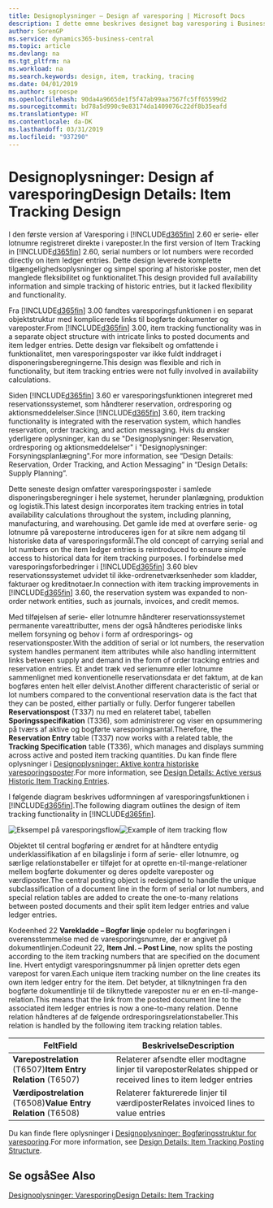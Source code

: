 ```yaml
---
title: Designoplysninger – Design af varesporing | Microsoft Docs
description: I dette emne beskrives designet bag varesporing i Business Central.
author: SorenGP
ms.service: dynamics365-business-central
ms.topic: article
ms.devlang: na
ms.tgt_pltfrm: na
ms.workload: na
ms.search.keywords: design, item, tracking, tracing
ms.date: 04/01/2019
ms.author: sgroespe
ms.openlocfilehash: 90da4a9665de1f5f47ab99aa7567fc5ff65599d2
ms.sourcegitcommit: bd78a5d990c9e83174da1409076c22df8b35eafd
ms.translationtype: HT
ms.contentlocale: da-DK
ms.lasthandoff: 03/31/2019
ms.locfileid: "937290"
---
```

# <a name="design-details-item-tracking-design"></a><span data-ttu-id="91f46-103">Designoplysninger: Design af varesporing</span><span class="sxs-lookup"><span data-stu-id="91f46-103">Design Details: Item Tracking Design</span></span>
<span data-ttu-id="91f46-104">I den første version af Varesporing i [!INCLUDE[d365fin](includes/d365fin_md.md)] 2.60 er serie- eller lotnumre registreret direkte i vareposter.</span><span class="sxs-lookup"><span data-stu-id="91f46-104">In the first version of Item Tracking in [!INCLUDE[d365fin](includes/d365fin_md.md)] 2.60, serial numbers or lot numbers were recorded directly on item ledger entries.</span></span> <span data-ttu-id="91f46-105">Dette design leverede komplette tilgængelighedsoplysninger og simpel sporing af historiske poster, men det manglede fleksibilitet og funktionalitet.</span><span class="sxs-lookup"><span data-stu-id="91f46-105">This design provided full availability information and simple tracking of historic entries, but it lacked flexibility and functionality.</span></span>  

<span data-ttu-id="91f46-106">Fra [!INCLUDE[d365fin](includes/d365fin_md.md)] 3.00 fandtes varesporingsfunktionen i en separat objektstruktur med komplicerede links til bogførte dokumenter og vareposter.</span><span class="sxs-lookup"><span data-stu-id="91f46-106">From [!INCLUDE[d365fin](includes/d365fin_md.md)] 3.00, item tracking functionality was in a separate object structure with intricate links to posted documents and item ledger entries.</span></span> <span data-ttu-id="91f46-107">Dette design var fleksibelt og omfattende i funktionalitet, men varesporingsposter var ikke fuldt inddraget i disponeringsberegningerne.</span><span class="sxs-lookup"><span data-stu-id="91f46-107">This design was flexible and rich in functionality, but item tracking entries were not fully involved in availability calculations.</span></span>  

<span data-ttu-id="91f46-108">Siden [!INCLUDE[d365fin](includes/d365fin_md.md)] 3.60 er varesporingsfunktionen integreret med reservationssystemet, som håndterer reservation, ordresporing og aktionsmeddelelser.</span><span class="sxs-lookup"><span data-stu-id="91f46-108">Since [!INCLUDE[d365fin](includes/d365fin_md.md)] 3.60, item tracking functionality is integrated with the reservation system, which handles reservation, order tracking, and action messaging.</span></span> <span data-ttu-id="91f46-109">Hvis du ønsker yderligere oplysninger, kan du se "Designoplysninger: Reservation, ordresporing og aktionsmeddelelser" i "Designoplysninger: Forsyningsplanlægning".</span><span class="sxs-lookup"><span data-stu-id="91f46-109">For more information, see “Design Details: Reservation, Order Tracking, and Action Messaging” in “Design Details: Supply Planning”.</span></span>  

<span data-ttu-id="91f46-110">Dette seneste design omfatter varesporingsposter i samlede disponeringsberegninger i hele systemet, herunder planlægning, produktion og logistik.</span><span class="sxs-lookup"><span data-stu-id="91f46-110">This latest design incorporates item tracking entries in total availability calculations throughout the system, including planning, manufacturing, and warehousing.</span></span> <span data-ttu-id="91f46-111">Det gamle ide med at overføre serie- og lotnumre på vareposterne introduceres igen for at sikre nem adgang til historiske data af varesporingsformål.</span><span class="sxs-lookup"><span data-stu-id="91f46-111">The old concept of carrying serial and lot numbers on the item ledger entries is reintroduced to ensure simple access to historical data for item tracking purposes.</span></span> <span data-ttu-id="91f46-112">I forbindelse med varesporingsforbedringer i [!INCLUDE[d365fin](includes/d365fin_md.md)] 3.60 blev reservationssystemet udvidet til ikke-ordrenetværksenheder som kladder, fakturaer og kreditnotaer.</span><span class="sxs-lookup"><span data-stu-id="91f46-112">In connection with item tracking improvements in [!INCLUDE[d365fin](includes/d365fin_md.md)] 3.60, the reservation system was expanded to non-order network entities, such as journals, invoices, and credit memos.</span></span>  

<span data-ttu-id="91f46-113">Med tilføjelsen af serie- eller lotnumre håndterer reservationssystemet permanente vareattributter, mens der også håndteres periodiske links mellem forsyning og behov i form af ordresporings- og reservationsposter.</span><span class="sxs-lookup"><span data-stu-id="91f46-113">With the addition of serial or lot numbers, the reservation system handles permanent item attributes while also handling intermittent links between supply and demand in the form of order tracking entries and reservation entries.</span></span> <span data-ttu-id="91f46-114">Et andet træk ved serienumre eller lotnumre sammenlignet med konventionelle reservationsdata er det faktum, at de kan bogføres enten helt eller delvist.</span><span class="sxs-lookup"><span data-stu-id="91f46-114">Another different characteristic of serial or lot numbers compared to the conventional reservation data is the fact that they can be posted, either partially or fully.</span></span> <span data-ttu-id="91f46-115">Derfor fungerer tabellen **Reservationspost** (T337) nu med en relateret tabel, tabellen **Sporingsspecifikation** (T336), som administrerer og viser en opsummering på tværs af aktive og bogførte varesporingsantal.</span><span class="sxs-lookup"><span data-stu-id="91f46-115">Therefore, the **Reservation Entry** table (T337) now works with a related table, the **Tracking Specification** table (T336), which manages and displays summing across active and posted item tracking quantities.</span></span> <span data-ttu-id="91f46-116">Du kan finde flere oplysninger i [Designoplysninger: Aktive kontra historiske varesporingsposter](design-details-active-versus-historic-item-tracking-entries.md).</span><span class="sxs-lookup"><span data-stu-id="91f46-116">For more information, see [Design Details: Active versus Historic Item Tracking Entries](design-details-active-versus-historic-item-tracking-entries.md).</span></span>  

<span data-ttu-id="91f46-117">I følgende diagram beskrives udformningen af varesporingsfunktionen i [!INCLUDE[d365fin](includes/d365fin_md.md)].</span><span class="sxs-lookup"><span data-stu-id="91f46-117">The following diagram outlines the design of item tracking functionality in [!INCLUDE[d365fin](includes/d365fin_md.md)].</span></span>  

<span data-ttu-id="91f46-118">![Eksempel på varesporingsflow](media/design_details_item_tracking_design.png "Eksempel på varesporingsflow")</span><span class="sxs-lookup"><span data-stu-id="91f46-118">![Example of item tracking flow](media/design_details_item_tracking_design.png "Example of item tracking flow")</span></span>  

<span data-ttu-id="91f46-119">Objektet til central bogføring er ændret for at håndtere entydig underklassifikation af en bilagslinje i form af serie- eller lotnumre, og særlige relationstabeller er tilføjet for at oprette en-til-mange-relationer mellem bogførte dokumenter og deres opdelte vareposter og værdiposter.</span><span class="sxs-lookup"><span data-stu-id="91f46-119">The central posting object is redesigned to handle the unique subclassification of a document line in the form of serial or lot numbers, and special relation tables are added to create the one-to-many relations between posted documents and their split item ledger entries and value ledger entries.</span></span>  

<span data-ttu-id="91f46-120">Kodeenhed 22 **Varekladde – Bogfør linje** opdeler nu bogføringen i overensstemmelse med de varesporingsnumre, der er angivet på dokumentlinjen.</span><span class="sxs-lookup"><span data-stu-id="91f46-120">Codeunit 22, **Item Jnl. – Post Line**, now splits the posting according to the item tracking numbers that are specified on the document line.</span></span> <span data-ttu-id="91f46-121">Hvert entydigt varesporingsnummer på linjen opretter dets egen varepost for varen.</span><span class="sxs-lookup"><span data-stu-id="91f46-121">Each unique item tracking number on the line creates its own item ledger entry for the item.</span></span> <span data-ttu-id="91f46-122">Det betyder, at tilknytningen fra den bogførte dokumentlinje til de tilknyttede vareposter nu er en en-til-mange-relation.</span><span class="sxs-lookup"><span data-stu-id="91f46-122">This means that the link from the posted document line to the associated item ledger entries is now a one-to-many relation.</span></span> <span data-ttu-id="91f46-123">Denne relation håndteres af de følgende ordresporingsrelationstabeller.</span><span class="sxs-lookup"><span data-stu-id="91f46-123">This relation is handled by the following item tracking relation tables.</span></span>  

|<span data-ttu-id="91f46-124">Felt</span><span class="sxs-lookup"><span data-stu-id="91f46-124">Field</span></span>|<span data-ttu-id="91f46-125">Beskrivelse</span><span class="sxs-lookup"><span data-stu-id="91f46-125">Description</span></span>|  
|---------------|---------------------------------------|  
|<span data-ttu-id="91f46-126">**Varepostrelation** (T6507)</span><span class="sxs-lookup"><span data-stu-id="91f46-126">**Item Entry Relation** (T6507)</span></span>|<span data-ttu-id="91f46-127">Relaterer afsendte eller modtagne linjer til vareposter</span><span class="sxs-lookup"><span data-stu-id="91f46-127">Relates shipped or received lines to item ledger entries</span></span>|  
|<span data-ttu-id="91f46-128">**Værdipostrelation** (T6508)</span><span class="sxs-lookup"><span data-stu-id="91f46-128">**Value Entry Relation** (T6508)</span></span>|<span data-ttu-id="91f46-129">Relaterer fakturerede linjer til værdiposter</span><span class="sxs-lookup"><span data-stu-id="91f46-129">Relates invoiced lines to value entries</span></span>|  

<span data-ttu-id="91f46-130">Du kan finde flere oplysninger i [Designoplysninger: Bogføringsstruktur for varesporing](design-details-item-tracking-posting-structure.md).</span><span class="sxs-lookup"><span data-stu-id="91f46-130">For more information, see [Design Details: Item Tracking Posting Structure](design-details-item-tracking-posting-structure.md).</span></span>  

## <a name="see-also"></a><span data-ttu-id="91f46-131">Se også</span><span class="sxs-lookup"><span data-stu-id="91f46-131">See Also</span></span>  
[<span data-ttu-id="91f46-132">Designoplysninger: Varesporing</span><span class="sxs-lookup"><span data-stu-id="91f46-132">Design Details: Item Tracking</span></span>](design-details-item-tracking.md)
